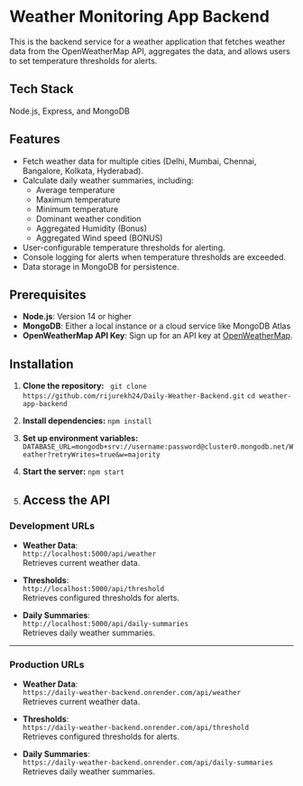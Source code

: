 # Weather Monitoring App Backend

This is the backend service for a weather application that fetches weather data from the OpenWeatherMap API, aggregates the data, and allows users to set temperature thresholds for alerts.

## Tech Stack
Node.js, Express, and MongoDB

## Features

- Fetch weather data for multiple cities (Delhi, Mumbai, Chennai, Bangalore, Kolkata, Hyderabad).
- Calculate daily weather summaries, including:
  - Average temperature
  - Maximum temperature
  - Minimum temperature
  - Dominant weather condition
  - Aggregated Humidity (Bonus)
  - Aggregated Wind speed (BONUS)
- User-configurable temperature thresholds for alerting.
- Console logging for alerts when temperature thresholds are exceeded.
- Data storage in MongoDB for persistence.

## Prerequisites

- **Node.js**: Version 14 or higher
- **MongoDB**: Either a local instance or a cloud service like MongoDB Atlas
- **OpenWeatherMap API Key**: Sign up for an API key at [OpenWeatherMap](https://openweathermap.org/api).

## Installation

1. **Clone the repository:**
  ``` git clone https://github.com/rijurekh24/Daily-Weather-Backend.git```
   ```cd weather-app-backend```
2.  **Install dependencies:**
     ```npm install```
3. **Set up environment variables:**
     ```DATABASE_URL=mongodb+srv://username:password@cluster0.mongodb.net/Weather?retryWrites=true&w=majority```

4. **Start the server:**
   ```npm start```

5. ## Access the API

### Development URLs
- **Weather Data**:  
  `http://localhost:5000/api/weather`  
  Retrieves current weather data.

- **Thresholds**:  
  `http://localhost:5000/api/threshold`  
  Retrieves configured thresholds for alerts.

- **Daily Summaries**:  
  `http://localhost:5000/api/daily-summaries`  
  Retrieves daily weather summaries.

---

### Production URLs
- **Weather Data**:  
  `https://daily-weather-backend.onrender.com/api/weather`  
  Retrieves current weather data.

- **Thresholds**:  
  `https://daily-weather-backend.onrender.com/api/threshold`  
  Retrieves configured thresholds for alerts.

- **Daily Summaries**:  
  `https://daily-weather-backend.onrender.com/api/daily-summaries`  
  Retrieves daily weather summaries.


